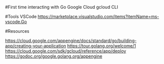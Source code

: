 #First time interacting with
Go
Google Cloud
gcloud CLI

#Tools
VSCode
https://marketplace.visualstudio.com/items?itemName=ms-vscode.Go

#Resources

https://cloud.google.com/appengine/docs/standard/go/building-app/creating-your-application
https://tour.golang.org/welcome/1
https://cloud.google.com/sdk/gcloud/reference/app/deploy
https://godoc.org/google.golang.org/appengine